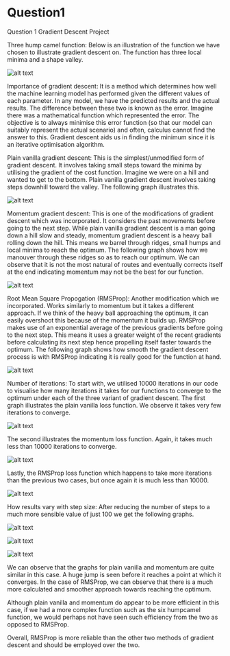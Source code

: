 # Question1
Question 1 Gradient Descent Project

Three hump camel function: Below is an illustration of the function we have chosen to illustrate gradient descent on. The function has three local minima and a shape valley. 

![alt text](https://github.com/AML2019Group6/Question1/blob/master/Three%20Hump%20Camel%20Function%20graph.png?raw=true)

Importance of gradient descent: It is a method which determines how well the machine learning model has performed given the different values of each parameter. In any model, we have the predicted results and the actual results. The difference between these two is known as the error. Imagine there was a mathematical function which represented the error. The objective is to always minimise this error function (so that our model can suitably represent the actual scenario) and often, calculus cannot find the answer to this. Gradient descent aids us in finding the minimum since it is an iterative optimisation algorithm.

Plain vanilla gradient descent: This is the simplest/unmodified form of gradient descent. It involves taking small steps toward the minima by utilising the gradient of the cost function. Imagine we were on a hill and wanted to get to the bottom. Plain vanilla gradient descent involves taking steps downhill toward the valley. The following graph illustrates this.

![alt text](https://github.com/AML2019Group6/Question1/blob/master/Plain_vanilla_gradient_descent_loss_function.png?raw=true)

Momentum gradient descent: This is one of the modifications of gradient descent which was incorporated. It considers the past movements before going to the next step. While plain vanilla gradient descent is a man going down a hill slow and steady, momentum gradient descent is a heavy ball rolling down the hill. This means we barrel through ridges, small humps and local minima to reach the optimum. The following graph shows how we manouver through these ridges so as to reach our optimum. We can observe that it is not the most natural of routes and eventually corrects itself at the end indicating momentum may not be the best for our function.

![alt text](https://github.com/AML2019Group6/Question1/blob/master/momentum_Gradient_descent_lossfunction.png?raw=true)

Root Mean Square Propogation (RMSProp): Another modification which we incorporated. Works similarly to momentum but it takes a different approach. If we think of the heavy ball approaching the optimum, it can easily overshoot this because of the momentum it builds up. RMSProp makes use of an exponential average of the previous gradients before going to the next step. This means it uses a greater weight of the recent gradients before calculating its next step hence propelling itself faster towards the optimum. The following graph shows how smooth the gradient descent process is with RMSProp indicating it is really good for the function at hand.

![alt text](https://github.com/AML2019Group6/Question1/blob/master/rmsprop_Gradient_descent_lossfunction.png?raw=true)

Number of iterations:
To start with, we utilised 10000 iterations in our code to visualise how many iterations it takes for our functions to converge to the optimum under each of the three variant of gradient descent. The first graph illustrates the plain vanilla loss function. We observe it takes very few iterations to converge.

![alt text](https://github.com/AML2019Group6/Question1/blob/master/Plain_vanilla_lossfunction_vs_numiter.png?raw=true)

The second illustrates the momentum loss function. Again, it takes much less than 10000 iterations to converge.

![alt text](https://github.com/AML2019Group6/Question1/blob/master/momentum_lossfunction_vs_numiter.png?raw=true)

Lastly, the RMSProp loss function which happens to take more iterations than the previous two cases, but once again it is much less than 10000.

![alt text](https://github.com/AML2019Group6/Question1/blob/master/rmsprop_lossfunction_vs_numiter.png?raw=true)

How results vary with step size:
After reducing the number of steps to a much more sensible value of just 100 we get the following graphs.

![alt text](https://github.com/AML2019Group6/Question1/blob/master/Plain_vanilla_lossfunction_vs_stepsize.png?raw=true)

![alt text](https://github.com/AML2019Group6/Question1/blob/master/momentum_lossfunction_vs_stepsize.png?raw=true)

![alt text](https://github.com/AML2019Group6/Question1/blob/master/rmsprop_lossfunction_vs_stepsize.png?raw=true)

We can observe that the graphs for plain vanilla and momentum are quite similar in this case. A huge jump is seen before it reaches a point at which it converges. In the case of RMSProp, we can observe that there is a much more calculated and smoother approach towards reaching the optimum.

Although plain vanilla and momentum do appear to be more efficient in this case, if we had a more complex function such as the six humpcamel function, we would perhaps not have seen such efficiency from the two as opposed to RMSProp.

Overall, RMSProp is more reliable than the other two methods of gradient descent and should be employed over the two.


